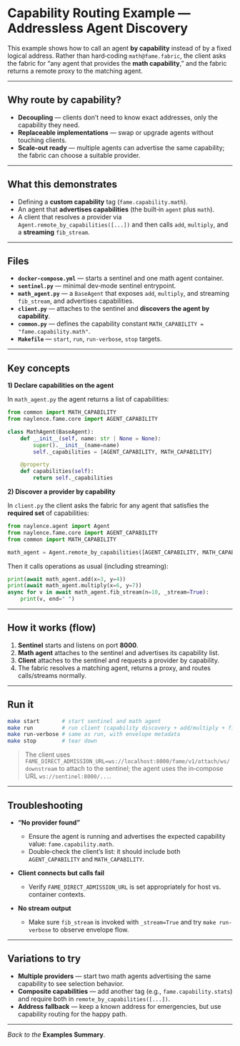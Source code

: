 # Capability Routing Example — Addressless Agent Discovery

This example shows how to call an agent **by capability** instead of by a fixed logical address. Rather than hard‑coding `math@fame.fabric`, the client asks the fabric for “any agent that provides the **math capability**,” and the fabric returns a remote proxy to the matching agent.

---

## Why route by capability?

* **Decoupling** — clients don’t need to know exact addresses, only the capability they need.
* **Replaceable implementations** — swap or upgrade agents without touching clients.
* **Scale‑out ready** — multiple agents can advertise the same capability; the fabric can choose a suitable provider.

---

## What this demonstrates

* Defining a **custom capability** tag (`fame.capability.math`).
* An agent that **advertises capabilities** (the built‑in `agent` plus `math`).
* A client that resolves a provider via `Agent.remote_by_capabilities([...])` and then calls `add`, `multiply`, and a **streaming** `fib_stream`.

---

## Files

* **`docker-compose.yml`** — starts a sentinel and one math agent container.
* **`sentinel.py`** — minimal dev‑mode sentinel entrypoint.
* **`math_agent.py`** — a `BaseAgent` that exposes `add`, `multiply`, and streaming `fib_stream`, and advertises capabilities.
* **`client.py`** — attaches to the sentinel and **discovers the agent by capability**.
* **`common.py`** — defines the capability constant `MATH_CAPABILITY = "fame.capability.math"`.
* **`Makefile`** — `start`, `run`, `run-verbose`, `stop` targets.

---

## Key concepts

**1) Declare capabilities on the agent**

In `math_agent.py` the agent returns a list of capabilities:

```python
from common import MATH_CAPABILITY
from naylence.fame.core import AGENT_CAPABILITY

class MathAgent(BaseAgent):
    def __init__(self, name: str | None = None):
        super().__init__(name=name)
        self._capabilities = [AGENT_CAPABILITY, MATH_CAPABILITY]

    @property
    def capabilities(self):
        return self._capabilities
```

**2) Discover a provider by capability**

In `client.py` the client asks the fabric for any agent that satisfies the **required set** of capabilities:

```python
from naylence.agent import Agent
from naylence.fame.core import AGENT_CAPABILITY
from common import MATH_CAPABILITY

math_agent = Agent.remote_by_capabilities([AGENT_CAPABILITY, MATH_CAPABILITY])
```

Then it calls operations as usual (including streaming):

```python
print(await math_agent.add(x=3, y=4))
print(await math_agent.multiply(x=6, y=7))
async for v in await math_agent.fib_stream(n=10, _stream=True):
    print(v, end=" ")
```

---

## How it works (flow)

1. **Sentinel** starts and listens on port **8000**.
2. **Math agent** attaches to the sentinel and advertises its capability list.
3. **Client** attaches to the sentinel and requests a provider by capability.
4. The fabric resolves a matching agent, returns a proxy, and routes calls/streams normally.

---

## Run it

```bash
make start       # start sentinel and math agent
make run         # run client (capability discovery + add/multiply + fib_stream)
make run-verbose # same as run, with envelope metadata
make stop        # tear down
```

> The client uses `FAME_DIRECT_ADMISSION_URL=ws://localhost:8000/fame/v1/attach/ws/downstream` to attach to the sentinel; the agent uses the in‑compose URL `ws://sentinel:8000/...`.

---

## Troubleshooting

* **“No provider found”**

  * Ensure the agent is running and advertises the expected capability value: `fame.capability.math`.
  * Double‑check the client’s list: it should include both `AGENT_CAPABILITY` and `MATH_CAPABILITY`.
* **Client connects but calls fail**

  * Verify `FAME_DIRECT_ADMISSION_URL` is set appropriately for host vs. container contexts.
* **No stream output**

  * Make sure `fib_stream` is invoked with `_stream=True` and try `make run-verbose` to observe envelope flow.

---

## Variations to try

* **Multiple providers** — start two math agents advertising the same capability to see selection behavior.
* **Composite capabilities** — add another tag (e.g., `fame.capability.stats`) and require both in `remote_by_capabilities([...])`.
* **Address fallback** — keep a known address for emergencies, but use capability routing for the happy path.

---

*Back to the* **Examples Summary**.
